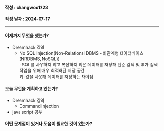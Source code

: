 #### 작성 : changwoo1223
**작성 날짜 : 2024-07-17**

---
#### 어제까지 무엇을 했는가?
- Dreamhack 강의
  - No SQL Injection(Non-Relational DBMS - 비관계형 데이터베이스(NRDBMS, NoSQL))  
    : SQL를 사용하지 않고 복잡하지 않은 데이터를 저장해 단순 검색 및 추가 검색 작업을 위해 매우 최적화된 저장 공간  
    키-값을 사용해 데이터를 저장하는 차이점

#### 오늘 무엇을 계획하고 있는가?
- Dreamhack 강의
  - Command Injection
- java script 공부 
 
#### 어떤 문제점이 있거나 도움이 필요한 것이 있는가?

